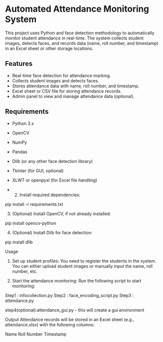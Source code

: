 

# Automated Attendance Monitoring System

This project uses Python and face detection methodology to automatically monitor student attendance in real-time. The system collects student images, detects faces, and records data (name, roll number, and timestamp) in an Excel sheet or other storage locations.

## Features

- Real-time face detection for attendance marking.
- Collects student images and detects faces.
- Stores attendance data with name, roll number, and timestamp.
- Excel sheet or CSV file for storing attendance records.
- Admin panel to view and manage attendance data (optional).

## Requirements

- Python 3.x
- OpenCV
- NumPy
- Pandas
- Dlib (or any other face detection library)
- Tkinter (for GUI, optional)
- XLWT or openpyxl (for Excel file handling)

- 2. Install required dependencies:

pip install -r requirements.txt

3. (Optional) Install OpenCV, if not already installed:

pip install opencv-python

4. (Optional) Install Dlib for face detection:

pip install dlib

Usage
1. Set up student profiles:
You need to register the students in the system. You can either upload student images or manually input the name, roll number, etc.

2. Start the attendance monitoring:
Run the following script to start monitoring:

Step1 : infocollection.py
Step2 : face_encoding_script.py
Step3 : attendance.py

step4(optional):attendance_gui.py - this will create a gui environment

Output
Attendance records will be stored in an Excel sheet (e.g., attendance.xlsx) with the following columns:

Name
Roll Number
Timestamp
